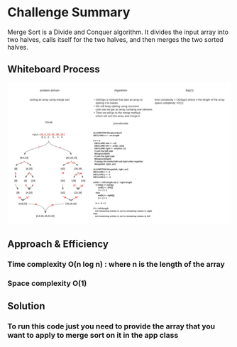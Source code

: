 # Challenge Summary
Merge Sort is a Divide and Conquer algorithm. It divides the input array into two halves, calls itself for the two halves, and then merges the two sorted halves.
## Whiteboard Process
![Merge Sort](../assets/MergeSortWH.png)

## Approach & Efficiency
### Time complexity O(n log n) : where n is the length of the array

### Space complexity O(1)

## Solution
### To run this code just you need to provide the array that you want to apply to merge sort on it in the app class
